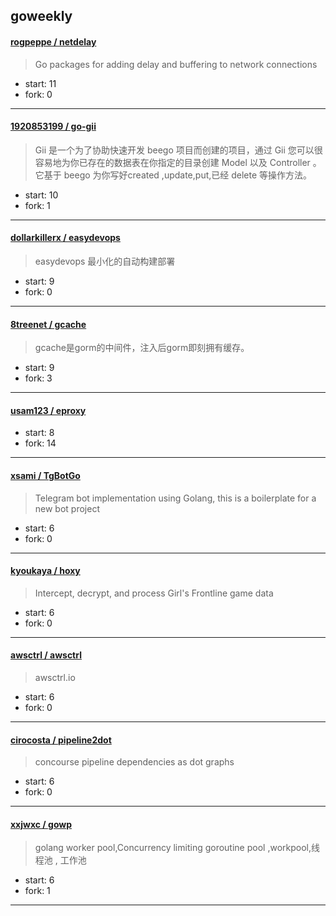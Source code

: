 ## goweekly

#### [rogpeppe / netdelay](https://github.com/rogpeppe/netdelay)

> Go packages for adding delay and buffering to network connections

+ start: 11
+ fork: 0

----


#### [1920853199 / go-gii](https://github.com/1920853199/go-gii)

> Gii 是一个为了协助快速开发 beego 项目而创建的项目，通过 Gii 您可以很容易地为你已存在的数据表在你指定的目录创建 Model 以及 Controller 。它基于 beego 为你写好created ,update,put,已经 delete 等操作方法。

+ start: 10
+ fork: 1

----


#### [dollarkillerx / easydevops](https://github.com/dollarkillerx/easydevops)

> easydevops 最小化的自动构建部署

+ start: 9
+ fork: 0

----


#### [8treenet / gcache](https://github.com/8treenet/gcache)

> gcache是gorm的中间件，注入后gorm即刻拥有缓存。

+ start: 9
+ fork: 3

----


#### [usam123 / eproxy](https://github.com/usam123/eproxy)

> 

+ start: 8
+ fork: 14

----


#### [xsami / TgBotGo](https://github.com/xsami/TgBotGo)

> Telegram bot implementation using Golang, this is a boilerplate for a new bot project

+ start: 6
+ fork: 0

----


#### [kyoukaya / hoxy](https://github.com/kyoukaya/hoxy)

> Intercept, decrypt, and process Girl's Frontline game data

+ start: 6
+ fork: 0

----


#### [awsctrl / awsctrl](https://github.com/awsctrl/awsctrl)

> awsctrl.io

+ start: 6
+ fork: 0

----


#### [cirocosta / pipeline2dot](https://github.com/cirocosta/pipeline2dot)

> concourse pipeline dependencies as dot graphs

+ start: 6
+ fork: 0

----


#### [xxjwxc / gowp](https://github.com/xxjwxc/gowp)

> golang worker pool,Concurrency limiting goroutine pool ,workpool,线程池 , 工作池

+ start: 6
+ fork: 1

----

